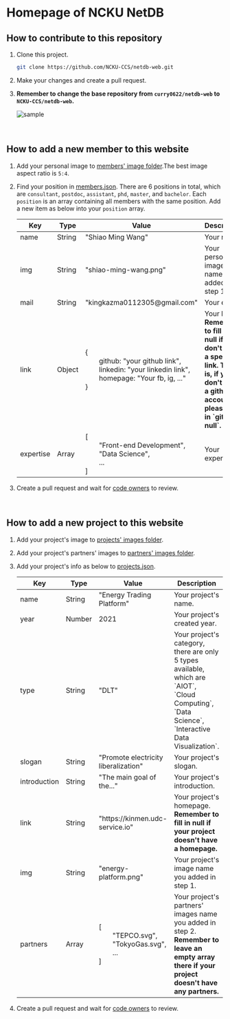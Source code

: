 # Homepage of NCKU NetDB

## How to contribute to this repository

1. Clone this project.

    ```sh
    git clone https://github.com/NCKU-CCS/netdb-web.git
    ```

2. Make your changes and create a pull request.

3. **Remember to change the base repository from `curry0622/netdb-web` to `NCKU-CCS/netdb-web`.**

    ![sample](https://i.imgur.com/wgm4GKY.jpg)

<br>

## How to add a new member to this website

1. Add your personal image to [members' image folder](public/memberPage/members/).The best image aspect ratio is `5:4`.

2. Find your position in [members.json](src/components/memberPage/members.json).
There are 6 positions in total, which are `consultant`, `postdoc`, `assistant`, `phd`, `master`, and `bachelor`. Each `position` is an array containing all members with the same position. Add a new item as below into your `position` array.

    <table>
        <thead>
            <th>Key</th>
            <th>Type</th>
            <th>Value</th>
            <th>Description</th>
        </thead>
        <tr>
            <td rowspan="1">name</td>
            <td>String</td>
            <td>"Shiao Ming Wang"</td>
            <td>Your name.</td>
        </tr>
        <tr>
            <td rowspan="1">img</td>
            <td>String</td>
            <td>"shiao-ming-wang.png"<br>
            </td>
            <td>Your personal image name you added in step 1.</td>
        </tr>
        <tr>
            <td rowspan="1">mail</td>
            <td>String</td>
            <td>"kingkazma0112305@gmail.com"</td>
            <td>Your email.</td>
        </tr>
        <tr>
            <td rowspan="1">link</td>
            <td>Object</td>
            <td>
            {<br>
                  github: "your github link",<br>
                  linkedin: "your linkedin link",<br>
                  homepage: "Your fb, ig, ..."<br>
            }<br>
            </td>
            <td>Your links. <b>Remember to fill in null if you don't have a specific link. That is, if you don't have a github account, please fill in `github: null`.</b></td>
        </tr>
        <tr>
            <td rowspan="1">expertise</td>
            <td>Array</td>
            <td>
            [<br>
                  "Front-end Development",<br>
                  "Data Science",<br>
                  ...<br>
            ]<br>
            </td>
            <td>Your expertise.</td>
        </tr>
    </table>

3. Create a pull request and wait for [code owners](CODEOWNERS) to review.

<br>

## How to add a new project to this website

1. Add your project's image to [projects' images folder](public/workPage/pics/).

2. Add your project's partners' images to [partners' images folder](public/workPage/partners/).

3. Add your project's info as below to [projects.json](src/components/workPage/projects.json).

    <table>
        <thead>
            <th>Key</th>
            <th>Type</th>
            <th>Value</th>
            <th>Description</th>
        </thead>
        <tr>
            <td rowspan="1">name</td>
            <td>String</td>
            <td>"Energy Trading Platform"</td>
            <td>Your project's name.</td>
        </tr>
        <tr>
            <td rowspan="1">year</td>
            <td>Number</td>
            <td>2021</td>
            <td>Your project's created year.</td>
        </tr>
        <tr>
            <td rowspan="1">type</td>
            <td>String</td>
            <td>"DLT"</td>
            <td>Your project's category, there are only 5 types available, which are `AIOT`, `Cloud Computing`, `Data Science`, `Interactive Data Visualization`.</td>
        </tr>
        <tr>
            <td rowspan="1">slogan</td>
            <td>String</td>
            <td>"Promote electricity liberalization"<br>
            </td>
            <td>Your project's slogan.</td>
        </tr>
        <tr>
            <td rowspan="1">introduction</td>
            <td>String</td>
            <td>"The main goal of the..."<br>
            </td>
            <td>Your project's introduction.</td>
        </tr>
        <tr>
            <td rowspan="1">link</td>
            <td>String</td>
            <td>"https://kinmen.udc-service.io"<br>
            </td>
            <td>Your project's homepage. <b>Remember to fill in null if your project doesn't have a homepage.</b></td>
        </tr>
        <tr>
            <td rowspan="1">img</td>
            <td>String</td>
            <td>"energy-platform.png"<br>
            </td>
            <td>Your project's image name you added in step 1.</td>
        </tr>
        <tr>
            <td rowspan="1">partners</td>
            <td>Array</td>
            <td>
            [<br>
                  "TEPCO.svg",<br>
                  "TokyoGas.svg",<br>
                  ...<br>
            ]<br>
            </td>
            <td>Your project's partners' images name you added in step 2. <b>Remember to leave an empty array there if your project doesn't have any partners.</b></td>
        </tr>
    </table>

4. Create a pull request and wait for [code owners](CODEOWNERS) to review.
